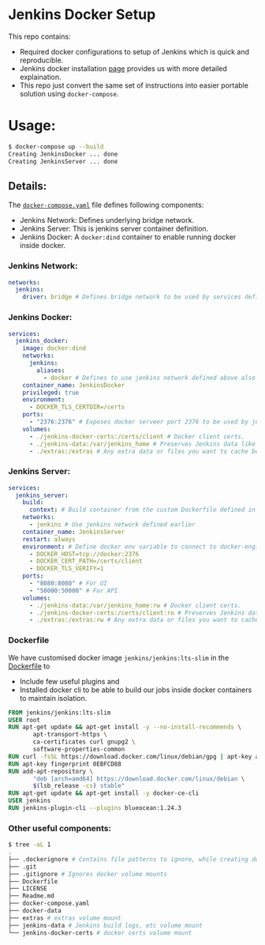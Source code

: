 # Jenkins Docker Setup

This repo contains:

- Required docker configurations to setup of Jenkins which is quick and reproducible.
- Jenkins docker installation [page](https://www.jenkins.io/doc/book/installing/docker/) provides us with more detailed explaination.
- This repo just convert the same set of instructions into easier portable solution using `docker-compose`.

# Usage:

```bash
$ docker-compose up --build
Creating JenkinsDocker ... done
Creating JenkinsServer ... done
```

## Details:

The [`docker-compose.yaml`](./docker-compose.yaml) file defines following components:

- Jenkins Network: Defines underlying bridge network.
- Jenkins Server: This is jenkins server container definition.
- Jenkins Docker: A `docker:dind` container to enable running docker inside docker.

### Jenkins Network:

```yaml
networks:
  jenkins:
    driver: bridge # Defines bridge network to be used by services defined later.
```

### Jenkins Docker:

```yaml
services:
  jenkins_docker:
    image: docker:dind
    networks:
      jenkins:
        aliases:
          - docker # Defines to use jenkins network defined above also under the alias name `docker`.
    container_name: JenkinsDocker
    privileged: true
    environment:
      - DOCKER_TLS_CERTDIR=/certs
    ports:
      - "2376:2376" # Exposes docker serveer port 2376 to be used by jenkins server container at "tcp://docker:2376".
    volumes:
      - ./jenkins-docker-certs:/certs/client # Docker client certs.
      - ./jenkins-data:/var/jenkins_home # Preserves Jenkins data like job definitions, credentials, build logs, etc.
      - ./extras:/extras # Any extra data or files you want to cache between server restart can be saved here `/extras/`.
```

### Jenkins Server:

```yaml
services:
  jenkins_server:
    build:
      context: # Build container from the custom Dockerfile defined in the repo.
    networks:
      - jenkins # Use jenkins network defined earlier
    container_name: JenkinsServer
    restart: always
    environment: # Define docker env variable to connect to docker-engine defined in JenkinsDocker container.
      - DOCKER_HOST=tcp://docker:2376
      - DOCKER_CERT_PATH=/certs/client
      - DOCKER_TLS_VERIFY=1
    ports:
      - "8080:8080" # For UI
      - "50000:50000" # For API
    volumes:
      - ./jenkins-data:/var/jenkins_home:rw # Docker client certs.
      - ./jenkins-docker-certs:/certs/client:ro # Preserves Jenkins data like job definitions, credentials, build logs, etc.
      - ./extras:/extras:rw # Any extra data or files you want to cache between server restart can be saved here `/extras/`.
```

### Dockerfile

We have customised docker image `jenkins/jenkins:lts-slim` in the [Dockerfile](./Dockerfile) to 
- Include few useful plugins and 
- Installed docker cli to be able to build our jobs inside docker containers to maintain isolation.

```Dockerfile
FROM jenkins/jenkins:lts-slim
USER root
RUN apt-get update && apt-get install -y --no-install-recommends \
       apt-transport-https \
       ca-certificates curl gnupg2 \
       software-properties-common
RUN curl -fsSL https://download.docker.com/linux/debian/gpg | apt-key add -
RUN apt-key fingerprint 0EBFCD88
RUN add-apt-repository \
       "deb [arch=amd64] https://download.docker.com/linux/debian \
       $(lsb_release -cs) stable"
RUN apt-get update && apt-get install -y docker-ce-cli
USER jenkins
RUN jenkins-plugin-cli --plugins blueocean:1.24.3

```

### Other useful components:

```bash
$ tree -aL 1
.
├── .dockerignore # Contains file patterns to ignore, while creating docker context
├── .git
├── .gitignore # Ignores docker volume mounts
├── Dockerfile
├── LICENSE
├── Readme.md
├── docker-compose.yaml
├── docker-data
├── extras # extras volume mount
├── jenkins-data # Jenkins build logs, etc volume mount
└── jenkins-docker-certs # docker certs volume mount
```